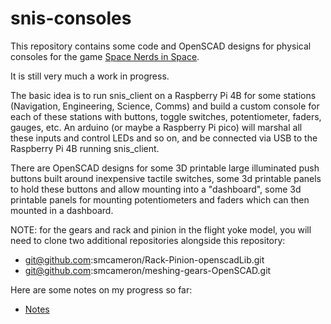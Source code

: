 # snis-consoles

This repository contains some code and OpenSCAD designs for physical
consoles for the game <a href="https://spacenerdsinspace.com">Space Nerds in Space</a>.

It is still very much a work in progress.

The basic idea is to run snis_client on a Raspberry Pi 4B for some stations
(Navigation, Engineering, Science, Comms) and build a custom console for each
of these stations with buttons, toggle switches, potentiometer, faders, gauges,
etc.  An arduino (or maybe a Raspberry Pi pico) will marshal all these inputs
and control LEDs and so on, and be connected via USB to the Raspberry Pi 4B
running snis_client.

There are OpenSCAD designs for some 3D printable large illuminated push buttons
built around inexpensive tactile switches, some 3d printable panels to hold these
buttons and allow mounting into a "dashboard", some 3d printable panels for mounting
potentiometers and faders which can then mounted in a dashboard.

NOTE: for the gears and rack and pinion in the flight yoke model, you will
need to clone two additional repositories alongside this repository:

* git@github.com:smcameron/Rack-Pinion-openscadLib.git
* git@github.com:smcameron/meshing-gears-OpenSCAD.git

Here are some notes on my progress so far:

* [Notes](https://spacenerdsinspace.com/snis-consoles/notes.html)

